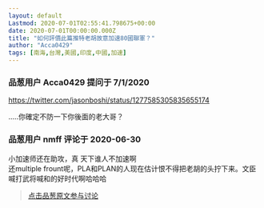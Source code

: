 ```yaml
---
layout: default
Lastmod: 2020-07-01T02:55:41.798675+00:00
date: 2020-07-01T00:00:00.000Z
title: "如何評價此篇推特老胡故意加速80國聯軍？"
author: "Acca0429"
tags: [南海,台灣,美國,印度,中國,加速]
---
```



### 品葱用户 **Acca0429** 提问于 7/1/2020
    
https://twitter.com/jasonboshi/status/1277585305835655174  
  
.....你確定不防一下你後面的老大哥？
    
                

### 品葱用户 **nmff** 评论于 2020-06-30
        
小加速师还在助攻，真 天下谁人不加速啊  
还multiple frount呢，PLA和PLAN的人现在估计恨不得把老胡的头拧下来。文臣喊打武将喊和的好时代啊哈哈哈
        
                





> [点击品葱原文参与讨论](https://pincong.rocks/question/27898)

